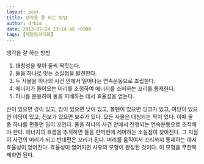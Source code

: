 ```yaml
---
layout: post
title: 생각을 잘 하는 방법
author: drkim
date: 2013-07-24 23:14:48 +0900
tags: [깨달음의대화]
---
```

생각을 잘 하는 방법


  


1. 대칭성을 찾아 둘씩 짝짓는다.    
2. 둘을 하나로 잇는 소실점을 발견한다.    
3. 두 사물을 하나의 사건 안에서 일어나는 연속운동으로 조립한다.    
4. 에너지가 들어오는 머리를 조정하여 에너지를 소비하는 꼬리를 통제한다.    
5. 하나를 운용하여 둘을 지배하는 데서 효율성을 얻는다. 


  


산이 있으면 강이 있고, 밤이 있으면 낮이 있고, 볼펜이 있으면 잉크가 있고, 여당이 있으면 야당이 있고, 진보가 있으면 보수가 있다. 모든 사물은 대칭되는 짝이 있다. 이때 둘 중 하나를 편들면 일이 꼬인다. 둘을 하나의 사건 안에서 진행되는 연속운동으로 조직해야 한다. 에너지의 흐름을 추적하면 둘을 한꺼번에 제어하는 소실점이 찾아진다. 그 지점이 사건의 머리가 되고 반대편은 꼬리가 된다. 머리를 움직여서 꼬리까지 통제하는 데서 효율성이 얻어진다. 효율성이 얻어지면 사유의 모형이 완성된 것이다. 이 모형을 무한복제하면 된다.